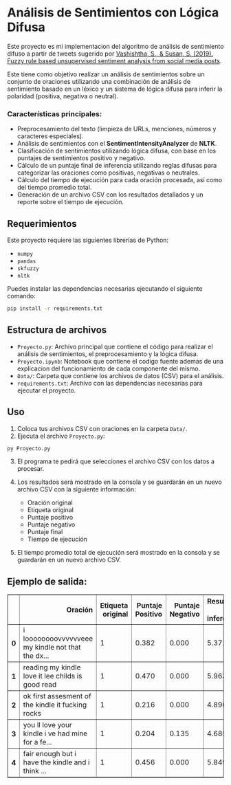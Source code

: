 # Análisis de Sentimientos con Lógica Difusa

Este proyecto es mi implementacion del algoritmo de análisis de sentimiento difuso a partir de tweets sugerido por [Vashishtha, S., & Susan, S. (2019). Fuzzy rule based unsupervised sentiment analysis from social media posts](https://www.researchgate.net/profile/Srishti-Vashishtha-2/publication/334622166_Fuzzy_Rule_based_Unsupervised_Sentiment_Analysis_from_Social_Media_Posts/links/5ece42174585152945149e5b/Fuzzy-Rule-based-Unsupervised-Sentiment-Analysis-from-Social-Media-Posts.pdf).

Este tiene como objetivo realizar un análisis de sentimientos sobre un conjunto de oraciones utilizando una combinación de análisis de sentimiento basado en un léxico y un sistema de lógica difusa para inferir la polaridad (positiva, negativa o neutral). 

### Características principales:
- Preprocesamiento del texto (limpieza de URLs, menciones, números y caracteres especiales).
- Análisis de sentimientos con el **SentimentIntensityAnalyzer** de **NLTK**.
- Clasificación de sentimientos utilizando lógica difusa, con base en los puntajes de sentimientos positivo y negativo.
- Cálculo de un puntaje final de inferencia utilizando reglas difusas para categorizar las oraciones como positivas, negativas o neutrales.
- Cálculo del tiempo de ejecución para cada oración procesada, así como del tiempo promedio total.
- Generación de un archivo CSV con los resultados detallados y un reporte sobre el tiempo de ejecución.

## Requerimientos

Este proyecto requiere las siguientes librerías de Python:

- `numpy`
- `pandas`
- `skfuzzy`
- `nltk`

Puedes instalar las dependencias necesarias ejecutando el siguiente comando:

```bash
pip install -r requirements.txt
```

## Estructura de archivos

- `Proyecto.py`: Archivo principal que contiene el código para realizar el análisis de sentimientos, el preprocesamiento y la lógica difusa. 
- `Proyecto.ipynb`: Notebook que contiene el codigo fuente ademas de una explicacion del funcionamiento de cada componente del mismo.
- `Data/`: Carpeta que contiene los archivos de datos (CSV) para el análisis.
- `requirements.txt`: Archivo con las dependencias necesarias para ejecutar el proyecto.

## Uso

1. Coloca tus archivos CSV con oraciones en la carpeta `Data/`.
2. Ejecuta el archivo `Proyecto.py`:

```bash
py Proyecto.py
```

3. El programa te pedirá que selecciones el archivo CSV con los datos a procesar.
4. Los resultados será mostrado en la consola y se guardarán en un nuevo archivo CSV con la siguiente información:
    - Oración original
    - Etiqueta original
    - Puntaje positivo
    - Puntaje negativo
    - Puntaje final
    - Tiempo de ejecución

5. El tiempo promedio total de ejecución será mostrado en la consola y se guardarán en un nuevo archivo CSV.

## Ejemplo de salida:
<div>
<table border="1" class="dataframe">
  <thead>
    <tr style="text-align: right;">
      <th></th>
      <th>Oración</th>
      <th>Etiqueta original</th>
      <th>Puntaje Positivo</th>
      <th>Puntaje Negativo</th>
      <th>Resultado de inferencia</th>
      <th>Tiempo Computo</th>
    </tr>
  </thead>
  <tbody>
    <tr>
      <th>0</th>
      <td>i loooooooovvvvvveee my kindle not that the dx...</td>
      <td>1</td>
      <td>0.382</td>
      <td>0.000</td>
      <td>5.371795</td>
      <td>0.002509</td>
    </tr>
    <tr>
      <th>1</th>
      <td>reading my kindle love it lee childs is good read</td>
      <td>1</td>
      <td>0.470</td>
      <td>0.000</td>
      <td>5.963203</td>
      <td>0.000000</td>
    </tr>
    <tr>
      <th>2</th>
      <td>ok first assesment of the kindle it fucking rocks</td>
      <td>1</td>
      <td>0.216</td>
      <td>0.000</td>
      <td>4.890017</td>
      <td>0.000999</td>
    </tr>
    <tr>
      <th>3</th>
      <td>you ll love your kindle i ve had mine for a fe...</td>
      <td>1</td>
      <td>0.204</td>
      <td>0.135</td>
      <td>4.685033</td>
      <td>0.001006</td>
    </tr>
    <tr>
      <th>4</th>
      <td>fair enough but i have the kindle and i think ...</td>
      <td>1</td>
      <td>0.456</td>
      <td>0.000</td>
      <td>5.849136</td>
      <td>0.000000</td>
    </tr>
  </tbody>
</table>
</div>
